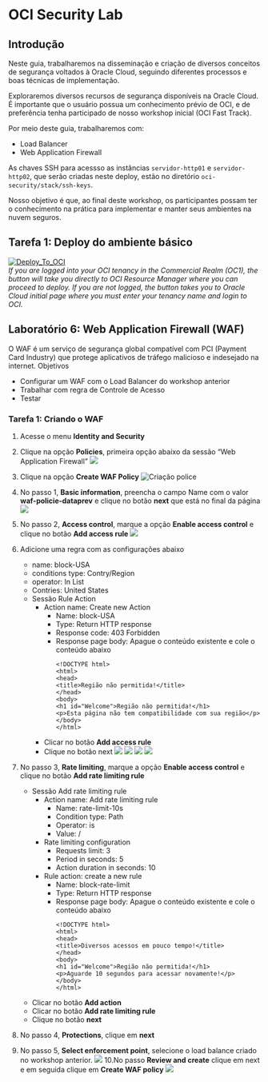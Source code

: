# OCI Security Lab

## <a name="overview">Introdução</a>
Neste guia, trabalharemos na disseminação e criação de diversos conceitos de segurança voltados à Oracle Cloud, seguindo diferentes processos e boas técnicas de implementação.

Exploraremos diversos recursos de segurança disponíveis na Oracle Cloud. É importante que o usuário possua um conhecimento prévio de OCI, e de preferência tenha participado de nosso workshop inicial (OCI Fast Track).

Por meio deste guia, trabalharemos com:

- Load Balancer
- Web Application Firewall

As chaves SSH para acessso as instâncias ```servidor-http01``` e ```servidor-http02```, que serão criadas neste deploy, estão no diretório ```oci-security/stack/ssh-keys```.

Nosso objetivo é que, ao final deste workshop, os participantes possam ter o conhecimento na prática para implementar e manter seus ambientes na nuvem seguros.


## <a name="Tarefa 1: Deploy do ambiente básico">Tarefa 1: Deploy do ambiente básico</a>

[![Deploy_To_OCI](images/DeployToOCI.svg)](https://cloud.oracle.com/resourcemanager/stacks/create?zipUrl=https://github.com/guilhermesilvadev/oci-security/archive/refs/tags/1.0.zip)<br>
*If you are logged into your OCI tenancy in the Commercial Realm (OC1), the button will take you directly to OCI Resource Manager where you can proceed to deploy. If you are not logged, the button takes you to Oracle Cloud initial page where you must enter your tenancy name and login to OCI.*
<br>

## <a name="Laboratório 6: Web Application Firewall (WAF)  ">Laboratório 6: Web Application Firewall (WAF) </a>


O WAF é um serviço de segurança global compatível com PCI (Payment Card Industry) que protege aplicativos de tráfego malicioso e indesejado na internet.
Objetivos
- Configurar um WAF com o Load Balancer do workshop anterior
- Trabalhar com regra de Controle de Acesso
- Testar

### <a name="Tarefa 1: Criar o WAF">Tarefa 1: Criando o WAF</a>
1. Acesse o menu **Identity and Security**

2. Clique na opção **Policies**, primeira opção abaixo da sessão “Web Application Firewall”
   ![](./images/lab_waf01.png)

3. Clique na opção **Create WAF Policy**
   ![Criação police](./images/lab_waf02.png)

4. No passo 1, **Basic information**, preencha o campo Name com o valor **waf-policie-dataprev** e clique no botão **next** que está no final da página
   ![](./images/lab_waf03.png)

5. No passo 2, **Access control**, marque a opção **Enable access control** e clique no botão **Add access rule**
   ![](./images/lab_waf04.png)

6. Adicione uma regra com as configurações abaixo
      - name: block-USA
      - conditions type: Contry/Region
      - operator: In List
      - Contries: United States
      - Sessão Rule Action
          - Action name: Create new Action
            - Name: block-USA
            - Type: Return HTTP response
            - Response code: 403 Forbidden
            - Response page body: Apague o conteúdo existente e cole o conteúdo abaixo
              ``` 
              <!DOCTYPE html>
              <html>
              <head>
              <title>Região não permitida!</title>
              </head>
              <body>
              <h1 id="Welcome">Região não permitida!</h1>
              <p>Esta página não tem compatibilidade com sua região</p>
              </body>
              </html>
              ```
        - Clicar no botão **Add access rule**
        - Clique no botão next
   ![](./images/lab_waf05.png)
   ![](./images/lab_waf06.png)
   ![](./images/lab_waf07.png)
   ![](./images/lab_waf08.png)

7. No passo 3, **Rate limiting**, marque a opção **Enable access control** e clique no botão **Add rate limiting rule**
      - Sessão Add rate limiting rule
         - Action name: Add rate limiting rule
           - Name: rate-limit-10s
           - Condition type: Path
           - Operator: is
           - Value: /
         - Rate limiting configuration
           - Requests limit: 3
           - Period in seconds: 5
           - Action duration in seconds: 10
         - Rule action: create a new rule
           - Name: block-rate-limit
           - Type: Return HTTP response
           - Response page body: Apague o conteúdo existente e cole o conteúdo abaixo
             ``` 
             <!DOCTYPE html>
             <html>
             <head>
             <title>Diversos acessos em pouco tempo!</title>
             </head>
             <body>
             <h1 id="Welcome">Região não permitida!</h1>
             <p>Aguarde 10 segundos para acessar novamente!</p>
             </body>
             </html>
             ```
      - Clicar no botão **Add action**
      - Clicar no botão **Add rate limiting rule**
      - Clique no botão **next**
8. No passo 4, **Protections**, clique em **next**
9. No passo 5, **Select enforcement point**, selecione o load balance criado no workshop anterior.
   ![](./images/lab_waf09.png)
10.No passo **Review and create** clique em next e em seguida clique em **Create WAF policy**
   ![](./images/lab_waf10.png)
